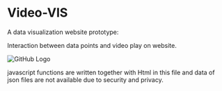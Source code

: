 # Video-VIS


A data visualization website prototype:

Interaction between data points and video play on website.

![GitHub Logo](demo.gif)

javascript functions are written together with Html in this file and data of json files are not available due to security and privacy.
